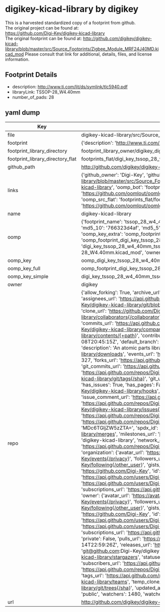 # digikey-kicad-library by digikey  
This is a harvested standardized copy of a footprint from github.  
The original project can be found at:  
https://github.com/Digi-Key/digikey-kicad-library  
The original footprint can be found at:
http://github.com/digikey/digikey-kicad-library/blob/master/src/Source_Footprints/Zigbee_Module_MRF24J40MD.kicad_mod
Please consult that link for additional, details, files, and license information.  
## Footprint Details
* description: http://www.ti.com/lit/ds/symlink/tlc5940.pdf  
* libraryLink: TSSOP-28_W4.40mm  
* number_of_pads: 28  
## yaml dump  
| Key | Value |  
| --- | --- |  
| file | digikey-kicad-library/src/Source_Footprints/TSSOP-28_W4.40mm.kicad_mod |  
| footprint | {'description': 'http://www.ti.com/lit/ds/symlink/tlc5940.pdf', 'libraryLink': 'TSSOP-28_W4.40mm', 'number_of_pads': 28} |  
| footprint_library_directory | footprint_library_owner/digikey_digikey-kicad-library |  
| footprint_library_directory_flat | footprints_flat/digi_key_tssop_28_w4_40mm_tssop_28_w4_40mm/working |  
| github_path | http://github.com/digikey/digikey-kicad-library/blob/master/src/Source_Footprints/TSSOP-28_W4.40mm.kicad_mod |  
| links | {'github_owner': 'Digi-Key', 'github_repo_name': 'digikey-kicad-library', 'github_src': 'http://github.com/digikey/digikey-kicad-library/blob/master/src/Source_Footprints/Zigbee_Module_MRF24J40MD.kicad_mod', 'github_src_repo': 'https://github.com/Digi-Key/digikey-kicad-library', 'oomp_bot': 'footprints/digi_key_tssop_28_w4_40mm_tssop_28_w4_40mm/working', 'oomp_bot_github': 'https://github.com/oomlout/oomlout_oomp_footprint_bot/tree/main/footprints/digi_key_tssop_28_w4_40mm_tssop_28_w4_40mm/working', 'oomp_src_flat': 'footprints_flat/footprints_flat/digi_key_tssop_28_w4_40mm_tssop_28_w4_40mm/working', 'oomp_src_flat_github': 'https://github.com/oomlout/oomlout_oomp_footprint_src/tree/main/footprints_flat/digi_key_tssop_28_w4_40mm_tssop_28_w4_40mm/working'} |  
| name | digikey-kicad-library |  
| oomp | {'footprint_name': 'tssop_28_w4_40mm', 'library_name': 'tssop_28_w4_40mm_kicad_mod', 'md5': '766323d4af3664d5c94b63db2124c0bc', 'md5_10': '766323d4af', 'md5_5': '76632', 'md5_6': '766323', 'oomp_key': 'oomp_digi_key_tssop_28_w4_40mm_tssop_28_w4_40mm', 'oomp_key_extra': 'oomp_footprint_digi_key_tssop_28_w4_40mm_tssop_28_w4_40mm', 'oomp_key_full': 'oomp_footprint_digi_key_tssop_28_w4_40mm_tssop_28_w4_40mm_766323', 'oomp_key_simple': 'digi_key_tssop_28_w4_40mm_tssop_28_w4_40mm', 'original_filename': 'digikey-kicad-library/src/Source_Footprints/TSSOP-28_W4.40mm.kicad_mod', 'owner_name': 'digi_key'} |  
| oomp_key | oomp_digi_key_tssop_28_w4_40mm_tssop_28_w4_40mm |  
| oomp_key_full | oomp_footprint_digi_key_tssop_28_w4_40mm_tssop_28_w4_40mm |  
| oomp_key_simple | digi_key_tssop_28_w4_40mm_tssop_28_w4_40mm |  
| owner | digikey |  
| repo | {'allow_forking': True, 'archive_url': 'https://api.github.com/repos/Digi-Key/digikey-kicad-library/{archive_format}{/ref}', 'archived': False, 'assignees_url': 'https://api.github.com/repos/Digi-Key/digikey-kicad-library/assignees{/user}', 'blobs_url': 'https://api.github.com/repos/Digi-Key/digikey-kicad-library/git/blobs{/sha}', 'branches_url': 'https://api.github.com/repos/Digi-Key/digikey-kicad-library/branches{/branch}', 'clone_url': 'https://github.com/Digi-Key/digikey-kicad-library.git', 'collaborators_url': 'https://api.github.com/repos/Digi-Key/digikey-kicad-library/collaborators{/collaborator}', 'comments_url': 'https://api.github.com/repos/Digi-Key/digikey-kicad-library/comments{/number}', 'commits_url': 'https://api.github.com/repos/Digi-Key/digikey-kicad-library/commits{/sha}', 'compare_url': 'https://api.github.com/repos/Digi-Key/digikey-kicad-library/compare/{base}...{head}', 'contents_url': 'https://api.github.com/repos/Digi-Key/digikey-kicad-library/contents/{+path}', 'contributors_url': 'https://api.github.com/repos/Digi-Key/digikey-kicad-library/contributors', 'created_at': '2017-11-08T20:45:15Z', 'default_branch': 'master', 'deployments_url': 'https://api.github.com/repos/Digi-Key/digikey-kicad-library/deployments', 'description': 'An atomic parts  library for Ki-Cad.', 'disabled': False, 'downloads_url': 'https://api.github.com/repos/Digi-Key/digikey-kicad-library/downloads', 'events_url': 'https://api.github.com/repos/Digi-Key/digikey-kicad-library/events', 'fork': False, 'forks': 327, 'forks_count': 327, 'forks_url': 'https://api.github.com/repos/Digi-Key/digikey-kicad-library/forks', 'full_name': 'Digi-Key/digikey-kicad-library', 'git_commits_url': 'https://api.github.com/repos/Digi-Key/digikey-kicad-library/git/commits{/sha}', 'git_refs_url': 'https://api.github.com/repos/Digi-Key/digikey-kicad-library/git/refs{/sha}', 'git_tags_url': 'https://api.github.com/repos/Digi-Key/digikey-kicad-library/git/tags{/sha}', 'git_url': 'git://github.com/Digi-Key/digikey-kicad-library.git', 'has_discussions': False, 'has_downloads': True, 'has_issues': True, 'has_pages': False, 'has_projects': True, 'has_wiki': True, 'homepage': None, 'hooks_url': 'https://api.github.com/repos/Digi-Key/digikey-kicad-library/hooks', 'html_url': 'https://github.com/Digi-Key/digikey-kicad-library', 'id': 110028534, 'is_template': False, 'issue_comment_url': 'https://api.github.com/repos/Digi-Key/digikey-kicad-library/issues/comments{/number}', 'issue_events_url': 'https://api.github.com/repos/Digi-Key/digikey-kicad-library/issues/events{/number}', 'issues_url': 'https://api.github.com/repos/Digi-Key/digikey-kicad-library/issues{/number}', 'keys_url': 'https://api.github.com/repos/Digi-Key/digikey-kicad-library/keys{/key_id}', 'labels_url': 'https://api.github.com/repos/Digi-Key/digikey-kicad-library/labels{/name}', 'language': None, 'languages_url': 'https://api.github.com/repos/Digi-Key/digikey-kicad-library/languages', 'license': {'key': 'other', 'name': 'Other', 'node_id': 'MDc6TGljZW5zZTA=', 'spdx_id': 'NOASSERTION', 'url': None}, 'merges_url': 'https://api.github.com/repos/Digi-Key/digikey-kicad-library/merges', 'milestones_url': 'https://api.github.com/repos/Digi-Key/digikey-kicad-library/milestones{/number}', 'mirror_url': None, 'name': 'digikey-kicad-library', 'network_count': 327, 'node_id': 'MDEwOlJlcG9zaXRvcnkxMTAwMjg1MzQ=', 'notifications_url': 'https://api.github.com/repos/Digi-Key/digikey-kicad-library/notifications{?since,all,participating}', 'open_issues': 52, 'open_issues_count': 52, 'organization': {'avatar_url': 'https://avatars.githubusercontent.com/u/23041789?v=4', 'events_url': 'https://api.github.com/users/Digi-Key/events{/privacy}', 'followers_url': 'https://api.github.com/users/Digi-Key/followers', 'following_url': 'https://api.github.com/users/Digi-Key/following{/other_user}', 'gists_url': 'https://api.github.com/users/Digi-Key/gists{/gist_id}', 'gravatar_id': '', 'html_url': 'https://github.com/Digi-Key', 'id': 23041789, 'login': 'Digi-Key', 'node_id': 'MDEyOk9yZ2FuaXphdGlvbjIzMDQxNzg5', 'organizations_url': 'https://api.github.com/users/Digi-Key/orgs', 'received_events_url': 'https://api.github.com/users/Digi-Key/received_events', 'repos_url': 'https://api.github.com/users/Digi-Key/repos', 'site_admin': False, 'starred_url': 'https://api.github.com/users/Digi-Key/starred{/owner}{/repo}', 'subscriptions_url': 'https://api.github.com/users/Digi-Key/subscriptions', 'type': 'Organization', 'url': 'https://api.github.com/users/Digi-Key'}, 'owner': {'avatar_url': 'https://avatars.githubusercontent.com/u/23041789?v=4', 'events_url': 'https://api.github.com/users/Digi-Key/events{/privacy}', 'followers_url': 'https://api.github.com/users/Digi-Key/followers', 'following_url': 'https://api.github.com/users/Digi-Key/following{/other_user}', 'gists_url': 'https://api.github.com/users/Digi-Key/gists{/gist_id}', 'gravatar_id': '', 'html_url': 'https://github.com/Digi-Key', 'id': 23041789, 'login': 'Digi-Key', 'node_id': 'MDEyOk9yZ2FuaXphdGlvbjIzMDQxNzg5', 'organizations_url': 'https://api.github.com/users/Digi-Key/orgs', 'received_events_url': 'https://api.github.com/users/Digi-Key/received_events', 'repos_url': 'https://api.github.com/users/Digi-Key/repos', 'site_admin': False, 'starred_url': 'https://api.github.com/users/Digi-Key/starred{/owner}{/repo}', 'subscriptions_url': 'https://api.github.com/users/Digi-Key/subscriptions', 'type': 'Organization', 'url': 'https://api.github.com/users/Digi-Key'}, 'private': False, 'pulls_url': 'https://api.github.com/repos/Digi-Key/digikey-kicad-library/pulls{/number}', 'pushed_at': '2023-02-14T22:59:26Z', 'releases_url': 'https://api.github.com/repos/Digi-Key/digikey-kicad-library/releases{/id}', 'size': 2487, 'ssh_url': 'git@github.com:Digi-Key/digikey-kicad-library.git', 'stargazers_count': 1480, 'stargazers_url': 'https://api.github.com/repos/Digi-Key/digikey-kicad-library/stargazers', 'statuses_url': 'https://api.github.com/repos/Digi-Key/digikey-kicad-library/statuses/{sha}', 'subscribers_count': 110, 'subscribers_url': 'https://api.github.com/repos/Digi-Key/digikey-kicad-library/subscribers', 'subscription_url': 'https://api.github.com/repos/Digi-Key/digikey-kicad-library/subscription', 'svn_url': 'https://github.com/Digi-Key/digikey-kicad-library', 'tags_url': 'https://api.github.com/repos/Digi-Key/digikey-kicad-library/tags', 'teams_url': 'https://api.github.com/repos/Digi-Key/digikey-kicad-library/teams', 'temp_clone_token': None, 'topics': [], 'trees_url': 'https://api.github.com/repos/Digi-Key/digikey-kicad-library/git/trees{/sha}', 'updated_at': '2023-08-11T15:38:42Z', 'url': 'https://api.github.com/repos/Digi-Key/digikey-kicad-library', 'visibility': 'public', 'watchers': 1480, 'watchers_count': 1480, 'web_commit_signoff_required': False} |  
| url | http://github.com/digikey/digikey-kicad-library |  

